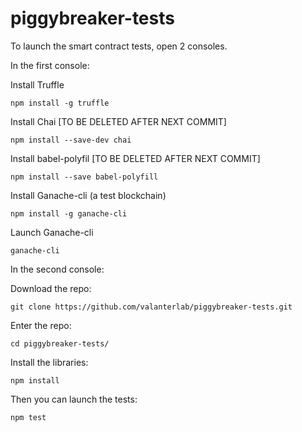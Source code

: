 # piggybreaker-tests
To launch the smart contract tests, open 2 consoles.

In the first console:

Install Truffle
```
npm install -g truffle
```
Install Chai [TO BE DELETED AFTER NEXT COMMIT]
```
npm install --save-dev chai
```
Install babel-polyfil [TO BE DELETED AFTER NEXT COMMIT] 
```
npm install --save babel-polyfill
```
Install Ganache-cli (a test blockchain)
```
npm install -g ganache-cli
```
Launch Ganache-cli
```
ganache-cli
```




In the second console:

Download the repo:
```
git clone https://github.com/valanterlab/piggybreaker-tests.git
```

Enter the repo:
```
cd piggybreaker-tests/
```

Install the libraries:
```
npm install
```

Then you can launch the tests:
```
npm test
```
